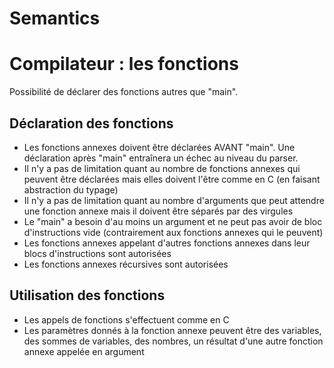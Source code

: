 # Semantics
# Compilateur : les fonctions

Possibilité de déclarer des fonctions autres que "main".

## Déclaration des fonctions

- Les fonctions annexes doivent être déclarées AVANT "main". Une déclaration après "main" entraînera un échec au niveau du parser.
- Il n'y a pas de limitation quant au nombre de fonctions annexes qui peuvent être déclarées mais elles doivent l'être comme en C (en faisant abstraction du typage)
- Il n'y a pas de limitation quant au nombre d'arguments que peut attendre une fonction annexe mais il doivent être séparés par des virgules
- Le "main" a besoin d'au moins un argument et ne peut pas avoir de bloc d'instructions vide (contrairement aux fonctions annexes qui le peuvent)
- Les fonctions annexes appelant d'autres fonctions annexes dans leur blocs d'instructions sont autorisées
- Les fonctions annexes récursives sont autorisées

## Utilisation des fonctions

- Les appels de fonctions s'effectuent comme en C
- Les paramètres donnés à la fonction annexe peuvent être des variables, des sommes de variables, des nombres, un résultat d'une autre fonction annexe appelée en argument

